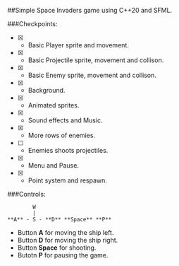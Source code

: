 ##Simple Space Invaders game using C++20 and SFML.

###Checkpoints:

- [X] - Basic Player sprite and movement.

- [X] - Basic Projectile sprite, movement and collison.

- [X] - Basic Enemy sprite, movement and collison.

- [X] - Background.

- [X] - Animated sprites.

- [X] - Sound effects and Music.

- [X] - More rows of enemies.

- [ ] - Enemies shoots projectiles.

- [X] - Menu and Pause.

- [X] - Point system and respawn.


###Controls:

```
        W
        |
**A** - S - **D** **Space** **P**
```

- Button **A** for moving the ship left.
- Button **D** for moving the ship right.
- Button **Space** for shooting.
- Butotn **P** for pausing the game.
